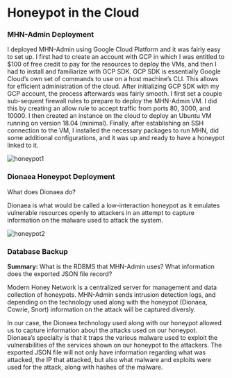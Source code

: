# Honeypot in the Cloud

### MHN-Admin Deployment

I deployed MHN-Admin using Google Cloud Platform and it was fairly easy to set up. I first had to create an account with GCP in which I was entitled to $100 of free credit to pay for the resources to deploy the VMs, and then I had to install and familiarize with GCP SDK. GCP SDK is essentially Google Cloud’s own set of commands to use on a host machine’s CLI. This allows for efficient administration of the cloud. After initializing GCP SDK with my GCP account, the process afterwards was fairly smooth. I first set a couple sub-sequent firewall rules to prepare to deploy the MHN-Admin VM. I did this by creating an allow rule to accept traffic from ports 80, 3000, and 10000. I then created an instance on the cloud to deploy an Ubuntu VM running on version 18.04 (minimal). Finally, after establishing an SSH connection to the VM, I installed the necessary packages to run MHN, did some additional configurations, and it was up and ready to have a honeypot linked to it. 

![honeypot1](https://user-images.githubusercontent.com/112013474/202011338-b8836a79-2b92-432c-b131-888722aeef39.gif)

### Dionaea Honeypot Deployment

What does Dionaea do?

Dionaea is what would be called a low-interaction honeypot as it emulates vulnerable resources openly to attackers in an attempt to capture information on the malware used to attack the system. 

![honeypot2](https://user-images.githubusercontent.com/112013474/202011488-9de4b815-e1aa-4cb5-a95e-38b712923733.gif)


### Database Backup

**Summary:** What is the RDBMS that MHN-Admin uses? What information does the exported JSON file record?

Modern Honey Network is a centralized server for management and data collection of honeypots. MHN-Admin sends intrusion detection logs, and depending on the technology used along with the honeypot (Dionaea, Cowrie, Snort) information on the attack will be captured diversly. 

In our case, the Dionaea technology used along with our honeypot allowed us to capture information about the attacks used on our honeypot. Dionaea’s specialty is that it traps the various malware used to exploit the vulnerabilities of the services shown on our honeypot to the attackers. The exported JSON file will not only have information regarding what was attacked, the IP that attacked, but also what malware and exploits were used for the attack, along with hashes of the malware. 

